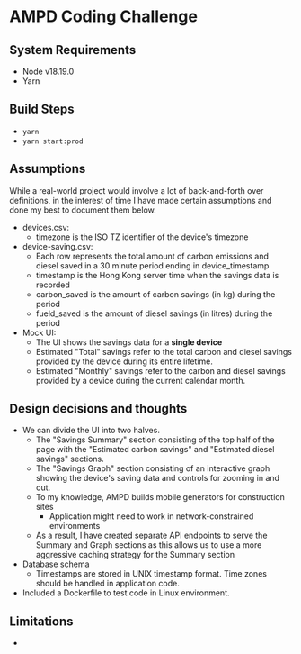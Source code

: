 # AMPD Coding Challenge

## System Requirements
- Node v18.19.0
- Yarn

## Build Steps
- ```yarn```
- ```yarn start:prod```

## Assumptions
While a real-world project would involve a lot of back-and-forth over definitions, in the interest of time I have made certain assumptions and done my best to document them below.
- devices.csv:
    - timezone is the ISO TZ identifier of the device's timezone
- device-saving.csv:
    - Each row represents the total amount of carbon emissions and diesel saved in a 30 minute period ending in device_timestamp
    - timestamp is the Hong Kong server time when the savings data is recorded
    - carbon_saved is the amount of carbon savings (in kg) during the period
    - fueld_saved is the amount  of diesel savings (in litres) during the period
- Mock UI:
    - The UI shows the savings data for a **single device**
    - Estimated "Total" savings refer to the total carbon and diesel savings provided by the device during its entire lifetime.
    - Estimated "Monthly" savings refer to the carbon and diesel savings provided by a device during the current calendar month.

## Design decisions and thoughts
- We can divide the UI into two halves.
    - The "Savings Summary" section consisting of the top half of the page with the "Estimated carbon savings" and "Estimated diesel savings" sections.
    - The "Savings Graph" section consisting of an interactive graph showing the device's saving data and controls for zooming in and out.
    - To my knowledge, AMPD builds mobile generators for construction sites
        - Application might need to work in network-constrained environments
    - As a result, I have created separate API endpoints to serve the Summary and Graph sections as this allows us to use a more aggressive caching strategy for the Summary section
- Database schema
    - Timestamps are stored in UNIX timestamp format. Time zones should be handled in application code.
- Included a Dockerfile to test code in Linux environment.

## Limitations
- 